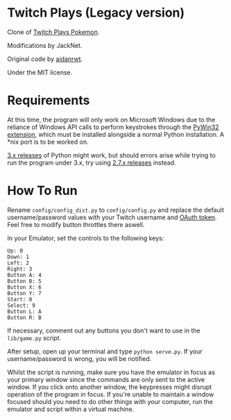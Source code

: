 Twitch Plays (Legacy version)
============

Clone of [Twitch Plays Pokemon](http://twitch.tv/twitch_plays_pokemon).

Modifications by JackNet.

Original code by [aidanrwt](https://github.com/aidanrwt/).

Under the MIT license.

Requirements
============

At this time, the program will only work on Microsoft Windows due to the reliance of Windows API calls to perform keystrokes through the [PyWin32 extension](http://sourceforge.net/projects/pywin32/), which must be installed alongside a normal Python installation. A *nix port is to be worked on.

[3.x releases](https://www.python.org/downloads/) of Python might work, but should errors arise while trying to run the program under 3.x, try using [2.7.x releases](http://www.python.org/download/releases/2.7/) instead.

How To Run
============

Rename `config/config_dist.py` to `config/config.py` and replace the default username/password values with your Twitch username and [OAuth token](http://www.twitchapps.com/tmi/). Feel free to modify button throttles there aswell.

In your Emulator, set the controls to the following keys:

```
Up: 0
Down: 1
Left: 2
Right: 3
Button A: 4
Button B: 5
Button X: 6
Button Y: 7
Start: 8
Select: 9
Button L: A
Button R: B
```

If necessary, comment out any buttons you don't want to use in the `lib/game.py` script.

After setup, open up your terminal and type `python serve.py`. If your username/password is wrong, you will be notified.

Whilst the script is running, make sure you have the emulator in focus as your primary window since the commands are only sent to the active window. If you click onto another window, the keypresses might disrupt operation of the program in focus. If you're unable to maintain a window focused should you need to do other things with your computer, run the emulator and script within a virtual machine.